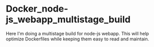 # Docker_node-js_webapp_multistage_build
Here I'm doing a multistage build for node-js webapp. This will help optimize Dockerfiles while keeping them easy to read and maintain.
